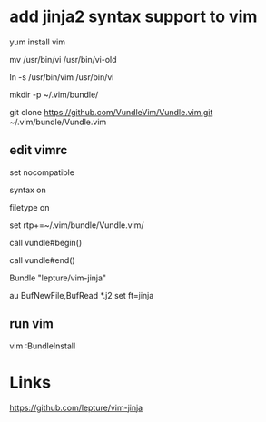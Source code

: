 # add jinja2 syntax support to vim

yum install vim

mv /usr/bin/vi /usr/bin/vi-old

ln -s /usr/bin/vim /usr/bin/vi

mkdir -p ~/.vim/bundle/

git clone https://github.com/VundleVim/Vundle.vim.git ~/.vim/bundle/Vundle.vim

## edit vimrc

set nocompatible

syntax on

filetype on

set rtp+=~/.vim/bundle/Vundle.vim/

call vundle#begin()

call vundle#end()

Bundle "lepture/vim-jinja"

au BufNewFile,BufRead *.j2 set ft=jinja

## run vim

vim
:BundleInstall

# Links

https://github.com/lepture/vim-jinja
